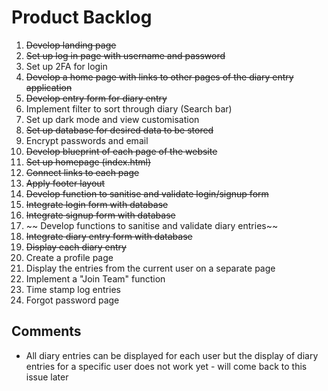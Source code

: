 # Product Backlog

1. ~~Develop landing page~~
2. ~~Set up log in page with username and password~~
3. Set up 2FA for login
4. ~~Develop a home page with links to other pages of the diary entry application~~
5. ~~Develop entry form for diary entry~~
6. Implement filter to sort through diary (Search bar)
7. Set up dark mode and view customisation
8. ~~Set up database for desired data to be stored~~
9. Encrypt passwords and email
10. ~~Develop blueprint of each page of the website~~
11. ~~Set up homepage (index.html)~~
12. ~~Connect links to each page~~
13. ~~Apply footer layout~~
14. ~~Develop function to sanitise and validate login/signup form~~
15. ~~Integrate login form with database~~
16. ~~Integrate signup form with database~~
17. ~~ Develop functions to sanitise and validate diary entries~~
18. ~~Integrate diary entry form with database~~
19. ~~Display each diary entry~~
20. Create a profile page
21. Display the entries from the current user on a separate page
22. Implement a "Join Team" function
23. Time stamp log entries
24. Forgot password page

## Comments

- All diary entries can be displayed for each user but the display of diary entries for a specific user does not work yet - will come back to this issue later
